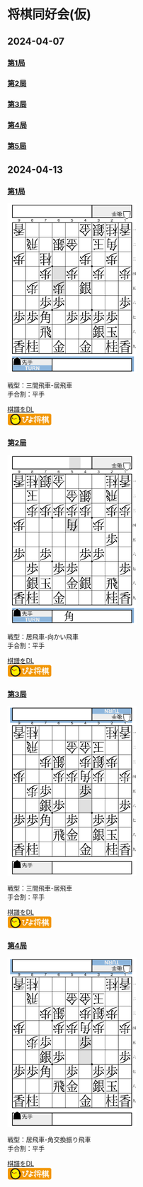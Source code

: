 # 将棋同好会(仮)

## 2024-04-07

### [第1局]()

### [第2局]()

### [第3局]()

### [第4局]()

### [第5局]()

## 2024-04-13

### [第1局](https://kifu.co/3Rbx)

[![局面図](images/20240413_01_thumb.png)](https://kifu.co/3Rbx)

戦型：三間飛車-居飛車  
手合割：平手

[棋譜をDL](kifs/20240413_01.kif)  
[<img src="images/piyo_link.png" alt="piyo" width="100" />](piyoshogi://?url=https://reqweldzen.github.io/OSC/kifs/20240413_01.kif)

### [第2局](https://kifu.co/eBVB)

[![局面図](images/20240413_02_thumb.png)](https://kifu.co/eBVB)

戦型：居飛車-向かい飛車  
手合割：平手

[棋譜をDL](kifs/20240413_02.kif)  
[<img src="images/piyo_link.png" alt="piyo" width="100" />](piyoshogi://?url=https://reqweldzen.github.io/OSC/kifs/20240413_02.kif)

### [第3局](https://kifu.co/O7d8)

[![局面図](images/20240413_03_thumb.png)](https://kifu.co/O7d8)

戦型：三間飛車-居飛車  
手合割：平手

[棋譜をDL](kifs/20240413_03.kif)  
[<img src="images/piyo_link.png" alt="piyo" width="100" />](piyoshogi://?url=https://reqweldzen.github.io/OSC/kifs/20240413_03.kif)

### [第4局](https://kifu.co/8RL3)

[![局面図](images/20240413_03_thumb.png)](https://kifu.co/8RL3)

戦型：居飛車-角交換振り飛車  
手合割：平手

[棋譜をDL](kifs/20240413_04.kif)  
[<img src="images/piyo_link.png" alt="piyo" width="100" />](piyoshogi://?url=https://reqweldzen.github.io/OSC/kifs/20240413_04.kif)